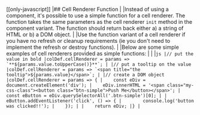 [[only-javascript]]
|## Cell Renderer Function
|
|Instead of using a component, it's possible to use a simple function for a cell renderer. The function takes the same parameters as the cell renderer `init` method in the component variant. The function should return back  either a) a string of HTML or b) a DOM object.
|
|Use the function variant of a cell renderer if you have no refresh or cleanup requirements (ie you don't need to implement the refresh or destroy functions).
|
|Below are some simple examples of cell renderers provided as simple functions:
|
|
|```js
|// put the value in bold
|colDef.cellRenderer = params => `**${params.value.toUpperCase()}**`;
|
|// put a tooltip on the value
|colDef.cellRenderer = params => `<span title="the tooltip">${params.value}</span>`;
|
|// create a DOM object
|colDef.cellRenderer = params => {
|    const eDiv = document.createElement('div');
|    eDiv.innerHTML = '<span class="my-css-class"><button class="btn-simple">Push Me</button></span>';
|    const eButton = eDiv.querySelectorAll('.btn-simple')[0];
|
|    eButton.addEventListener('click', () => {
|        console.log('button was clicked!!');
|    });
|
|    return eDiv;
|}
|```
